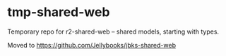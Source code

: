 # tmp-shared-web

Temporary repo for r2-shared-web – shared models, starting with types.

Moved to https://github.com/Jellybooks/jbks-shared-web